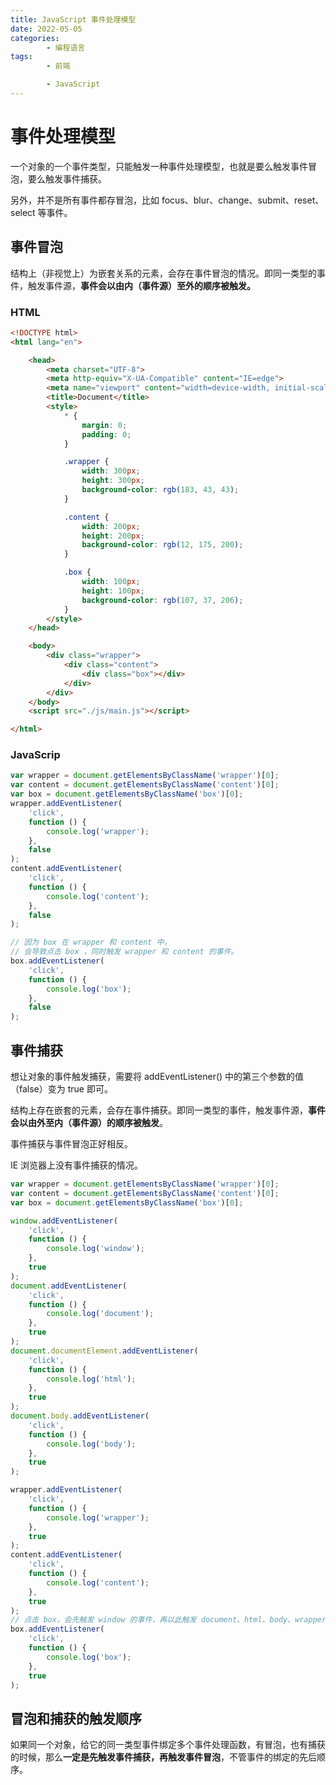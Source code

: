 ```yaml
---
title: JavaScript 事件处理模型
date: 2022-05-05
categories:
        - 编程语言
tags:
        - 前端

        - JavaScript
---
```


# 事件处理模型

一个对象的一个事件类型，只能触发一种事件处理模型，也就是要么触发事件冒泡，要么触发事件捕获。

另外，并不是所有事件都存冒泡，比如 focus、blur、change、submit、reset、select 等事件。

## 事件冒泡

结构上（非视觉上）为嵌套关系的元素，会存在事件冒泡的情况。即同一类型的事件，触发事件源，**事件会以由内（事件源）至外的顺序被触发。**

### HTML

```HTML
<!DOCTYPE html>
<html lang="en">

    <head>
        <meta charset="UTF-8">
        <meta http-equiv="X-UA-Compatible" content="IE=edge">
        <meta name="viewport" content="width=device-width, initial-scale=1.0">
        <title>Document</title>
        <style>
            * {
                margin: 0;
                padding: 0;
            }

            .wrapper {
                width: 300px;
                height: 300px;
                background-color: rgb(183, 43, 43);
            }

            .content {
                width: 200px;
                height: 200px;
                background-color: rgb(12, 175, 200);
            }

            .box {
                width: 100px;
                height: 100px;
                background-color: rgb(107, 37, 206);
            }
        </style>
    </head>

    <body>
        <div class="wrapper">
            <div class="content">
                <div class="box"></div>
            </div>
        </div>
    </body>
    <script src="./js/main.js"></script>

</html>
```

### JavaScrip

```javascript
var wrapper = document.getElementsByClassName('wrapper')[0];
var content = document.getElementsByClassName('content')[0];
var box = document.getElementsByClassName('box')[0];
wrapper.addEventListener(
	'click',
	function () {
		console.log('wrapper');
	},
	false
);
content.addEventListener(
	'click',
	function () {
		console.log('content');
	},
	false
);

// 因为 box 在 wrapper 和 content 中，
// 会导致点击 box ，同时触发 wrapper 和 content 的事件。
box.addEventListener(
	'click',
	function () {
		console.log('box');
	},
	false
);
```

## 事件捕获

想让对象的事件触发捕获，需要将 addEventListener() 中的第三个参数的值（false）变为 true 即可。

结构上存在嵌套的元素，会存在事件捕获。即同一类型的事件，触发事件源，**事件会以由外至内（事件源）的顺序被触发**。

事件捕获与事件冒泡正好相反。

IE 浏览器上没有事件捕获的情况。

```js
var wrapper = document.getElementsByClassName('wrapper')[0];
var content = document.getElementsByClassName('content')[0];
var box = document.getElementsByClassName('box')[0];

window.addEventListener(
	'click',
	function () {
		console.log('window');
	},
	true
);
document.addEventListener(
	'click',
	function () {
		console.log('document');
	},
	true
);
document.documentElement.addEventListener(
	'click',
	function () {
		console.log('html');
	},
	true
);
document.body.addEventListener(
	'click',
	function () {
		console.log('body');
	},
	true
);

wrapper.addEventListener(
	'click',
	function () {
		console.log('wrapper');
	},
	true
);
content.addEventListener(
	'click',
	function () {
		console.log('content');
	},
	true
);
// 点击 box，会先触发 window 的事件，再以此触发 document、html、body、wrapper、content，最后再触发 content
box.addEventListener(
	'click',
	function () {
		console.log('box');
	},
	true
);
```

## 冒泡和捕获的触发顺序

如果同一个对象，给它的同一类型事件绑定多个事件处理函数，有冒泡，也有捕获的时候，那么**一定是先触发事件捕获，再触发事件冒泡**，不管事件的绑定的先后顺序。
